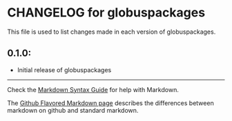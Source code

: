 # CHANGELOG for globuspackages

This file is used to list changes made in each version of globuspackages.

## 0.1.0:

* Initial release of globuspackages

- - - 
Check the [Markdown Syntax Guide](http://daringfireball.net/projects/markdown/syntax) for help with Markdown.

The [Github Flavored Markdown page](http://github.github.com/github-flavored-markdown/) describes the differences between markdown on github and standard markdown.
